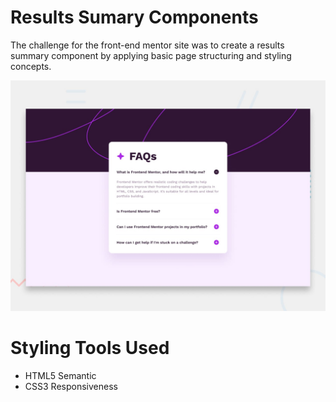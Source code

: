 # Results Sumary Components
The challenge for the front-end mentor site was to create a results summary component by applying basic page structuring and styling concepts.

![Design preview for the Results summary component coding challenge](./design/preview.jpg)

# Styling Tools Used
- HTML5 Semantic
- CSS3 Responsiveness
